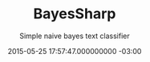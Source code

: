 ---
layout: project
title: BayesSharp
subtitle: Simple naive bayes text classifier
date: 2015-05-25 17:57:47.000000000 -03:00
type: post

buttons:
- url: https://github.com/afonsof/BayesSharp
  icon: star
  text: Star
- url: https://github.com/afonsof/BayesSharp/fork
  icon: code-fork
  text: Fork

img: bayessharp.png
thumbnail: bayessharp.png

categories:
- projects
---